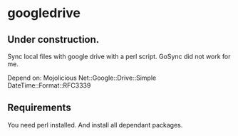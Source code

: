# googledrive
Under construction. 
-------------------
Sync local files with google drive with a perl script. GoSync did not work for me.

Depend on:
Mojolicious
Net::Google::Drive::Simple
DateTime::Format::RFC3339

Requirements
------------
You need perl installed.
And install all dependant packages.

